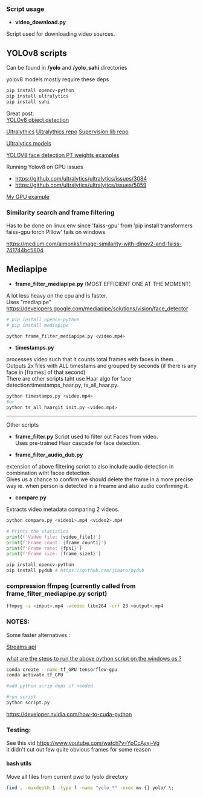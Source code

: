 
### Script usage

- **video_download.py**

Script used for downloading video sources.

## YOLOv8 scripts 
Can be found in **/yolo** and **/yolo_sahi** directories 

yolov8 models mostly require these deps
```bash
pip install opencv-python
pip install ultralytics
pip install sahi

```

Great post:<br/>
[YOLOv8 object detection ](https://www.freecodecamp.org/news/how-to-detect-objects-in-images-using-yolov8/)

[Ultralythics](https://docs.ultralytics.com/)
[Ultralythics repo](https://github.com/ultralytics/ultralytics)
[Supervision lib repo](https://github.com/roboflow/supervision)

[Ultralytics models](https://docs.ultralytics.com/models/#featured-models)

[YOLOV8 face detection PT weights examples](https://github.com/akanametov/yolov8-face/blob/dev/examples/tutorial.ipynb)

Running Yolov8 on GPU issues
- https://github.com/ultralytics/ultralytics/issues/3084
- https://github.com/ultralytics/ultralytics/issues/5059

[My GPU example](https://github.com/dommyrock/video-search/blob/main/yolo/yolo_webcam_cuda.py)

### Similarity search and frame filtering 
   Has to be done on linux env since 'faiss-gpu' from 'pip install transformers faiss-gpu torch Pillow' fails on windows
   
   https://medium.com/aimonks/image-similarity-with-dinov2-and-faiss-741744bc5804

## Mediapipe 

- **frame_filter_mediapipe.py** (MOST EFFICIENT ONE AT THE MOMENT)

A lot less heavy on the cpu and is faster.<br/>
Uses "mediapipe" https://developers.google.com/mediapipe/solutions/vision/face_detector

```bash
# pip install opencv-python
# pip install mediapipe

python frame_filter_mediapipe.py <video.mp4>
```

- **timestamps.py**

processes video such that it counts total frames with faces in them.<br/>
Outputs 2x files with ALL timestams and grouped by seconds (if there is any face in [frames] of that second)<br/>
There are other scripts taht use Haar algo for face detection:timestamps_haar.py, ts_all_haar.py.

```bash
python timestamps.py <video.mp4>
#or
python ts_all_haargit init.py <video.mp4>
```

--- 
Other scripts 

- **frame_filter.py**
Script used to filter out Faces from video.<br/>
Uses pre-trained Haar cascade for face detection.

- **frame_filter_audio_dub.py**

extension of above filtering scriot to also include audio detection in combination wiht facee detection.<br/>
Gives us a chance to confirm we should delete the frame in a more precise way ie. when person is detected in a freame and also audio confirming it.

- **compare.py**

Extracts video metadata comparing 2 videos.

```bash
python compare.py <video1>.mp4 <video2>.mp4
```

```python
# Prints the statistics
print(f'Video file: {video_file1}')
print(f'Frame count: {frame_count1}')
print(f'Frame rate: {fps1}')
print(f'Frame size: {frame_size1}')
```


```bash
pip install opencv-python
pip install pydub # https://github.com/jiaaro/pydub
```

### compression ffmpeg (currently called from **frame_filter_mediapipe.py** script)

```bash
ffmpeg -i <input>.mp4 -vcodec libx264 -crf 23 <output>.mp4

```

### NOTES: 
Some faster alternatives : 

[Streams api](https://pytube.io/en/latest/user/streams.html#downloading-streams) 

[what are the steps to run the above python script on the windows os  ?](https://stackoverflow.com/questions/67521143/how-to-make-code-run-on-gpu-on-windows-10)

```bash
conda create --name tf_GPU tensorflow-gpu
conda activate tf_GPU

#add python scrip deps if needed

#run script 
python script.py

```
https://developer.nvidia.com/how-to-cuda-python


### Testing: 
See this vid https://www.youtube.com/watch?v=YpCcAyxj-Vg <br/>
It didn't cut out few quite obvious frames for some reason

#### bash utils
Move all files from current pwd to /yolo directory
```bash
find . -maxdepth 1 -type f -name "yolo_*" -exec mv {} yolo/ \;
```
